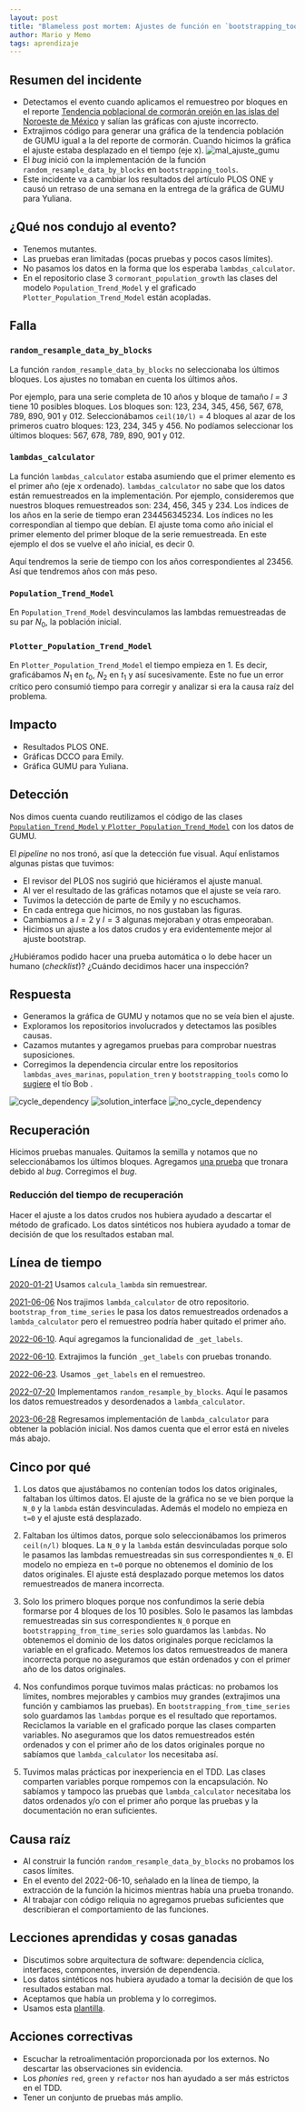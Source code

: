 ```yaml
---
layout: post
title: "Blameless post mortem: Ajustes de función en `bootstrapping_tools`"
author: Mario y Memo
tags: aprendizaje
---
```


## Resumen del incidente

- Detectamos el evento cuando aplicamos el remuestreo por bloques en el reporte [Tendencia poblacional de cormorán orejón en las islas del Noroeste de México](https://bitbucket.org/IslasGECI/cormorant_population_growth/src/develop/reports/tendencia_poblacional_cormoran.tex) y salían las gráficas con ajuste incorrecto.
- Extrajimos código para generar una gráfica de la tendencia población de GUMU igual a la del reporte de cormorán. Cuando hicimos la gráfica el ajuste estaba desplazado en el tiempo (eje x).
![mal_ajuste_gumu](/assets/images/gumu_guadalupe_population_trend_wrong_fit.png)
- El _bug_ inició con la implementación de la función `random_resample_data_by_blocks` en `bootstrapping_tools`.
- Este incidente va a cambiar los resultados del artículo PLOS ONE y causó un retraso de una semana en la entrega de la gráfica de GUMU para Yuliana.

## ¿Qué nos condujo al evento?

- Tenemos mutantes.
- Las pruebas eran limitadas (pocas pruebas y pocos casos límites).
- No pasamos los datos en la forma que los esperaba `lambdas_calculator`.
- En el repositorio clase 3 `cormorant_population_growth` las clases del modelo `Population_Trend_Model` y el graficado `Plotter_Population_Trend_Model` están acopladas.

## Falla
### `random_resample_data_by_blocks` 
La función `random_resample_data_by_blocks` no seleccionaba los últimos bloques. 
Los ajustes no tomaban en cuenta los últimos años.

Por ejemplo, para una serie completa de 10 años y bloque de tamaño _l = 3_ tiene 10 posibles bloques.
Los bloques son: 123, 234, 345, 456, 567, 678, 789, 890, 901 y 012.
Seleccionábamos `ceil(10/l)` = 4 bloques al azar de los primeros cuatro bloques: 123, 234, 345 y 456. 
No podíamos seleccionar los últimos bloques: 567, 678, 789, 890, 901 y 012.

### `lambdas_calculator` 
La función `lambdas_calculator` estaba asumiendo que el primer elemento es el primer año (eje x ordenado).
`lambdas_calculator` no sabe que los datos están remuestreados en la implementación. 
Por ejemplo, consideremos que nuestros bloques remuestreados son: 234, 456, 345 y 234.
Los índices de los años en la serie de tiempo eran 234456345234.
Los índices no les correspondían al tiempo que debían.
El ajuste toma como año inicial el primer elemento del primer bloque de la serie remuestreada.
En este ejemplo el dos se vuelve el año inicial, es decir 0.

Aquí tendremos la serie de tiempo con los años correspondientes al 23456.
Así que tendremos años con más peso.

### `Population_Trend_Model` 
En `Population_Trend_Model` desvinculamos las lambdas remuestreadas de su par $N_0$, la población
inicial.

### `Plotter_Population_Trend_Model`
En `Plotter_Population_Trend_Model` el tiempo empieza en 1.
Es decir, graficábamos $N_1$ en $t_0$, $N_2$ en $t_1$ y así sucesivamente.
Este no fue un error crítico pero consumió tiempo para corregir y analizar si era la causa raíz del
problema.

## Impacto

- Resultados PLOS ONE.
- Gráficas DCCO para Emily.
- Gráfica GUMU para Yuliana.

## Detección

Nos dimos cuenta cuando reutilizamos el código de las clases [`Population_Trend_Model` y `Plotter_Population_Trend_Model`](https://bitbucket.org/IslasGECI/cormorant_population_growth/src/ee268ee38d3172f88908ba603ba0f11b967cd43e/src/calculate_cormorant_growth_rate.py#lines-55) con los datos de GUMU.

El _pipeline_  no nos tronó, así que la detección fue visual.
Aquí enlistamos algunas pistas que tuvimos:
- El revisor del PLOS nos sugirió que hiciéramos el ajuste manual.
- Al ver el resultado de las gráficas notamos que el ajuste se veía raro.
- Tuvimos la detección de parte de Emily y no escuchamos. 
- En cada entrega que hicimos, no nos gustaban las figuras.
- Cambiamos a $l=2$ y $l=3$ algunas mejoraban y otras empeoraban.
- Hicimos un ajuste a los datos crudos y era evidentemente mejor al ajuste bootstrap.

¿Hubiéramos podido hacer una prueba automática o lo debe hacer un humano (_checklist_)?
¿Cuándo decidimos hacer una inspección?

## Respuesta

- Generamos la gráfica de GUMU y notamos que no se veía bien el ajuste.
- Exploramos los repositorios involucrados y detectamos las posibles causas.
- Cazamos mutantes y agregamos pruebas para comprobar nuestras suposiciones.
- Corregimos la dependencia circular entre los repositorios `lambdas_aves_marinas`, `population_tren` y 
`bootstrapping_tools` como lo [sugiere](https://learning.oreilly.com/library/view/clean-architecture-a/9780134494272/ch14.xhtml#ch14) el tío Bob .

![cycle_dependency](/assets/images/cycle_dependency.png)
![solution_interface](/assets/images/cyle_dependency_solution.png)
![no_cycle_dependency](/assets/images/no_cycle_dependency.png)

## Recuperación

Hicimos pruebas manuales.
Quitamos la semilla y notamos que no seleccionábamos los últimos bloques. 
Agregamos [una prueba](https://github.com/IslasGECI/bootstrapping_tools/blob/develop/tests/test_resample_distribution.py#L59) que tronara debido al _bug_.
Corregimos el _bug_. 

### Reducción del tiempo de recuperación
Hacer el ajuste a los datos crudos nos hubiera ayudado a descartar el método de graficado.
Los datos sintéticos nos hubiera ayudado a tomar de decisión de que los resultados estaban mal.


## Línea de tiempo

[2020-01-21](https://bitbucket.org/IslasGECI/cormorant_population_growth/commits/700faa4a08fed2ab44b4a8eebf2d55772253c3ec) Usamos `calcula_lambda` sin remuestrear.

[2021-06-06](https://github.com/IslasGECI/bootstrapping_tools/commit/0f933c0fd4e9e1bbdef42243a7a5153f6b58fdd3) Nos trajimos `lambda_calculator` de otro repositorio. `bootstrap_from_time_series` le pasa los datos remuestreados ordenados a `lambda_calculator` pero el remuestreo podría haber quitado el primer año.

[2022-06-10](https://github.com/IslasGECI/bootstrapping_tools/commit/2a693bdc1012b2a3fa210b6d1750cf73e1494306). Aquí agregamos la funcionalidad de `_get_labels`.

[2022-06-10](https://github.com/IslasGECI/bootstrapping_tools/commit/bddd257dc691bc3cddcbd1f603383c90b1a7d0c6). Extrajimos la función `_get_labels` con pruebas tronando.

[2022-06-23](https://github.com/IslasGECI/bootstrapping_tools/commit/b93b43a35799b15135164634b33b6e381574057b). Usamos `_get_labels` en el remuestreo.

[2022-07-20](https://github.com/IslasGECI/bootstrapping_tools/commit/9fb7f9ec617ec538265d56f5f6ebb0f6f7cad86f) Implementamos `random_resample_by_blocks`. Aquí le pasamos los datos remuestreados y desordenados a `lambda_calculator`.

[2023-06-28](https://github.com/IslasGECI/population_trend/commit/b2ec08f5f9a33e427c55dd5c2e61fea593905eb4) Regresamos implementación de `lambda_calculator` para obtener la población inicial. Nos damos cuenta que el error está en niveles más abajo.


## Cinco por qué

1. Los datos que ajustábamos no contenían todos los datos originales, faltaban los últimos datos.
El ajuste de la gráfica no se ve bien porque la `N_0` y la `lambda` están desvinculadas.
Además el modelo no empieza en `t=0` y el ajuste está desplazado.

2. Faltaban los últimos datos, porque solo seleccionábamos los primeros `ceil(n/l)` bloques.
La `N_0` y la `lambda` están desvinculadas porque solo le pasamos las lambdas remuestreadas sin sus correspondientes `N_0`.
El modelo no empieza en `t=0` porque no obtenemos el dominio de los datos originales.
El ajuste está desplazado porque metemos los datos remuestreados de manera incorrecta.

3. Solo los primero bloques porque nos confundimos la serie debía formarse por 4 bloques de los 10 posibles.
Solo le pasamos las lambdas remuestreadas sin sus correspondientes `N_0` porque en `bootstrapping_from_time_series` solo guardamos las `lambdas`.
No obtenemos el dominio de los datos originales porque reciclamos la variable en el graficado.
Metemos los datos remuestreados de manera incorrecta porque no aseguramos que están ordenados y con el primer año de los datos originales.

4. Nos confundimos porque tuvimos malas prácticas: no probamos los límites, nombres mejorables y cambios muy grandes (extrajimos una función y cambiamos las pruebas).
En `bootstrapping_from_time_series` solo guardamos las `lambdas` porque es el resultado que reportamos.
Reciclamos la variable en el graficado porque las clases comparten variables.
No aseguramos que los datos remuestreados estén ordenados y con el primer año de los datos originales porque no sabíamos que `lambda_calculator` los necesitaba así.

5. Tuvimos malas prácticas por inexperiencia en el TDD. 
Las clases comparten variables porque rompemos con la encapsulación.
No sabíamos y tampoco las pruebas que `lambda_calculator` necesitaba los datos ordenados y/o con el primer año porque las pruebas y la documentación no eran suficientes.

## Causa raíz
- Al construir la función `random_resample_data_by_blocks` no probamos los casos límites.
- En el evento del 2022-06-10, señalado en la línea de tiempo, la extracción de la función la hicimos mientras había una prueba tronando.
- Al trabajar con código reliquia no agregamos pruebas suficientes que describieran el comportamiento de las funciones.  

## Lecciones aprendidas y cosas ganadas
- Discutimos sobre arquitectura de software: dependencia cíclica, interfaces, componentes, inversión de dependencia.
- Los datos sintéticos nos hubiera ayudado a tomar la decisión de que los resultados estaban mal.
- Aceptamos que había un problema y lo corregimos.
- Usamos esta [plantilla](https://www.atlassian.com/incident-management/handbook/postmortems#what-is-post-mortem).

## Acciones correctivas
- Escuchar la retroalimentación proporcionada por los externos. No descartar las observaciones sin evidencia.
- Los _phonies_ `red`, `green` y `refactor` nos han ayudado a ser más estrictos en el TDD.
- Tener un conjunto de pruebas más amplio.
